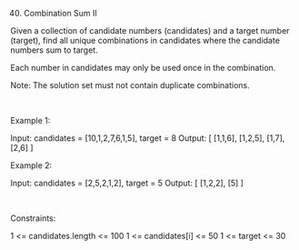 40. Combination Sum II

Given a collection of candidate numbers (candidates) and a target number (target), find all unique combinations in candidates where the candidate numbers sum to target.

Each number in candidates may only be used once in the combination.

Note: The solution set must not contain duplicate combinations.

 

Example 1:

Input: candidates = [10,1,2,7,6,1,5], target = 8
Output: 
[
[1,1,6],
[1,2,5],
[1,7],
[2,6]
]


Example 2:

Input: candidates = [2,5,2,1,2], target = 5
Output: 
[
[1,2,2],
[5]
]


 

Constraints:

1 <= candidates.length <= 100
1 <= candidates[i] <= 50
1 <= target <= 30
